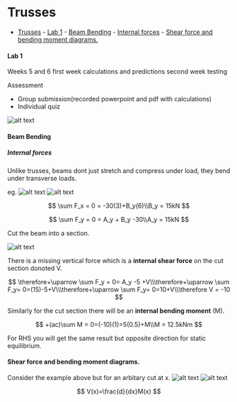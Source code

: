# Trusses
- [Trusses](#trusses)
      - [Lab 1](#lab-1)
      - [Beam Bending](#beam-bending)
        - [Internal forces](#internal-forces)
      - [Shear force and bending moment diagrams.](#shear-force-and-bending-moment-diagrams)

#### Lab 1

Weeks 5 and 6
first week calculations and predictions
second week testing

Assessment

- Group submission(recorded powerpoint and pdf with calculations)
- Individual quiz

![alt text](/uniNotes/assets/truss_example.png)

#### Beam Bending

##### Internal forces

Unlike trusses, beams dont just stretch and compress under load, they bend under transverse loads.

eg.
![alt text](/uniNotes/assets/BeamBendingeg.png)
![alt text](/uniNotes/assets/BeamBendingCont.png)

$$
\sum F_x = 0 = -30(3)+B_y(6)\\B_y = 15kN
$$

$$
\sum F_y = 0 = A_y + B_y -30\\A_y = 15kN
$$

Cut the beam into a section.

![alt text](/uniNotes/assets/cutSection.png)

There is a missing vertical force which is a **internal shear force** on the cut section donoted V.

$$
\therefore+\uparrow \sum F_y = 0= A_y -5 +V\\\therefore+\uparrow \sum F_y= 0=(15)-5+V\\\therefore+\uparrow \sum F_y= 0=10+V\\\therefore V = -10
$$

Similarly for the cut section there will be an **internal bending moment** (M).

$$
+(ac)\sum M = 0=(-10)(1)=5(0.5)+M\\M = 12.5kNm
$$

For RHS you will get the same result but opposite direction for static equilibrium.

#### Shear force and bending moment diagrams.

Consider the example above but for an arbitary cut at x.
![alt text](/uniNotes/assets/sheerForce.png)
![alt text](/uniNotes/assets/bendingMoment.png)

$$
V(x)=\frac{d}{dx}M(x)
$$
